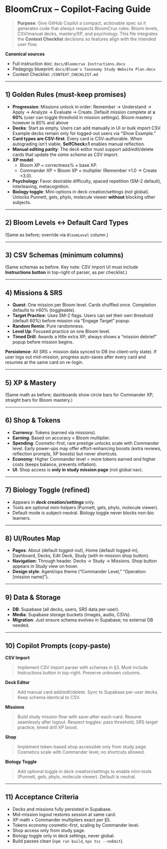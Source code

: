 # BloomCrux – Copilot-Facing Guide

> **Purpose**: Give GitHub Copilot a compact, actionable spec so it generates code that *always* respects BloomCrux rules: Bloom levels, CSV/manual decks, mastery/XP, and psychology. This file integrates the **Context Checklist** decisions so features align with the intended user flow.

**Canonical sources**

- Full instruction doc: `docs/Bloomcrux Instructions.docx`
- Pedagogy blueprint: `docs/Bloom's Taxonomy Study Website Plan.docx`
- Context Checklist: `/CONTEXT_CHECKLIST.md`

---

## 1) Golden Rules (must-keep promises)

- **Progression**: Missions unlock in order: Remember → Understand → Apply → Analyze → Evaluate → Create. Default mission complete at **≥ 60%** (user can toggle threshold in mission settings). Bloom mastery however is 80% and above
- **Decks**: Start as empty. Users can add manually in UI or bulk import CSV. Example decks remain only for logged-out users via “Show Example.”
- **Card types are CSV-first**. Every card is CSV-authorable. When autograding isn’t viable, **SelfCheck=1** enables manual reflection.
- **Manual editing parity**: The deck editor must support add/edit/delete cards that update the *same schema* as CSV import.
- **XP model**:
  - Bloom XP = correctness% × base XP.
  - Commander XP = Bloom XP × multiplier (Remember ×1.0 → Create ×3.0).
- **Psychology**: Favor desirable difficulty, spaced repetition (SM-2 default), interleaving, metacognition.
- **Biology toggle**: Mini-options in deck creation/settings (not global). Unlocks Punnett, gels, phylo, molecule viewer **without** blocking other subjects.

---

## 2) Bloom Levels ↔ Default Card Types

(Same as before; override via `BloomLevel` column.)

---

## 3) CSV Schemas (minimum columns)

(Same schemas as before. Key note: CSV import UI must include **Instructions button** in top-right of parser, as per checklist.)

---

## 4) Missions & SRS

- **Quest**: One mission per Bloom level. Cards shuffled once. Completion defaults to ≥60% (toggleable).
- **Target Practice**: Uses SM-2 flags. Users can set their own threshold (default 60%) before mission via “Engage Target” popup.
- **Random Remix**: Pure randomness.
- **Level Up**: Focused practice on one Bloom level.
- **Timed Drill**: Awards a little extra XP; always shows a “mission debrief” popup before mission begins.

**Persistence**: All SRS + mission data synced to DB (no client-only state). If user logs out mid-mission, progress auto-saves after every card and resumes at the same card on re-login.

---

## 5) XP & Mastery

(Same math as before; dashboards show circle bars for Commander XP, straight bars for Bloom mastery.)

---

## 6) Shop & Tokens

- **Currency**: Tokens (earned via missions).
- **Earning**: Based on accuracy × Bloom multiplier.
- **Spending**: Cosmetic-first; rare prestige unlocks scale with Commander level. Early power-ups may offer effort-enhancing boosts (extra reviews, reflection prompts, XP boosts) but never shortcuts.
- **Economy**: Higher Commander level = more tokens earned *and* higher costs (keeps balance, prevents inflation).
- **UI**: Shop access is **only in study mission page** (not global nav).

---

## 7) Biology Toggle (refined)

- Appears in **deck creation/settings** only.
- Tools are optional mini-helpers (Punnett, gels, phylo, molecule viewer).
- Default mode is subject-neutral. Biology toggle never blocks non-bio learners.

---

## 8) UI/Routes Map

- **Pages**: About (default logged-out), Home (default logged-in), Dashboard, Decks, Edit Deck, Study (with in-mission shop button).
- **Navigation**: Through header. Decks → Study → Missions. Shop button appears in Study view on hover.
- **Design style**: Agent/ops theme (“Commander Level,” “Operation: [mission name]”).

---

## 9) Data & Storage

- **DB**: Supabase (all decks, users, SRS data per-user).
- **Media**: Supabase storage buckets (images, audio, CSVs).
- **Migration**: Just ensure schema evolves in Supabase; no external DB needed.

---

## 10) Copilot Prompts (copy-paste)

**CSV Import**

> Implement CSV import parser with schemas in §3. Must include Instructions button in top-right. Preserve unknown columns.

**Deck Editor**

> Add manual card add/edit/delete. Sync to Supabase per-user decks. Keep schema identical to CSV.

**Missions**

> Build study mission flow with save-after-each-card. Resume seamlessly after logout. Respect toggles: pass threshold, SRS target practice, timed drill XP boost.

**Shop**

> Implement token-based shop accessible only from study page. Cosmetics scale with Commander level; no shortcuts allowed.

**Biology Toggle**

> Add optional toggle in deck creation/settings to enable mini-tools (Punnett, gels, phylo, molecule viewer). Default is neutral.

---

## 11) Acceptance Criteria

- Decks and missions fully persisted in Supabase.
- Mid-mission logout restores session at same card.
- XP math + Commander multipliers exact per §5.
- Tokens economy cosmetic-first, scaling by Commander level.
- Shop access only from study page.
- Biology toggle only in deck settings, never global.
- Build passes clean (`npm run build`, `npx tsc --noEmit`).

